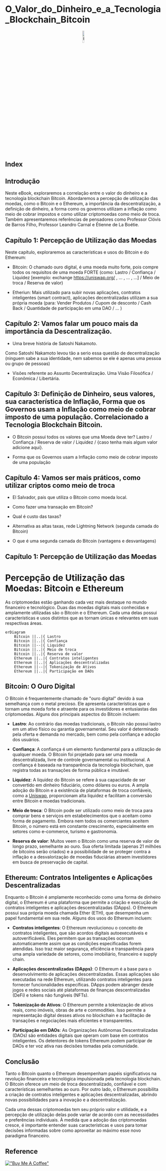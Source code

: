 # O_Valor_do_Dinheiro_e_a_Tecnologia_Blockchain_Bitcoin

<p align="center">
<img src="https://i.giphy.com/media/QnU6mOrBbElaIQz4Fe/giphy.webp" height="10%" width="10%" alt="Unform" />
</p>

## Index

## Introdução

Neste eBook, exploraremos a correlação entre o valor do dinheiro e a tecnologia blockchain Bitcoin. Abordaremos a percepção de utilização das moedas, como o Bitcoin e o Ethereum, a importância da descentralização, a definição de dinheiro, a forma como os governos utilizam a inflação como meio de cobrar impostos e como utilizar criptomoedas como meio de troca. Também apresentaremos referências de pensadores como Professor Clóvis de Barros Filho, Professor Leandro Carnal e Étienne de La Boétie.

## Capítulo 1: Percepção de Utilização das Moedas

Neste capítulo, exploraremos as características e usos do Bitcoin e do Ethereum:

- Bitcoin: O chamado ouro digital, é uma moeda muito forte, pois compre todos os requisitos de uma moeda FORTE (como: Lastro / Confiança / Liquidez [exemplo: exchange https://uniswap.org/ , ... , ... , ...] / Meio de troca / Reserva de valor)

- Etheriun: Mais utilizado para subir novas aplicações, contratos inteligentes (smart contract), aplicações decentralizadas utilizam a sua própria moeda (para: Vender Produtos / Cupom de desconto / Cash Back / Quantidade de participação em uma DAO / ... )

## Capítulo 2: Vamos falar um pouco mais da importância da Descentralização.

- Uma breve história de Satoshi Nakamoto.

Como Satoshi Nakamoto levou tão a serio essa questão de decentralização (ninguem sabe a sua identidade, nem sabemos se ele é apenas uma pessoa ou grupo de pessoas)

- Visões referente ao Assunto Decentralização. Uma Visão Filosófica / Econômica / Libertária.

## Capítulo 3: Definição de Dinheiro, seus valores, sua característica de Inflação, Forma que os Governos usam a Inflação como meio de cobrar imposto de uma população. Correlacionado a Tecnologia Blockchain Bitcoin.

- O Bitcoin possui todos os valores que uma Moeda deve ter? Lastro / Confiança / Reserva de valor / Liquidez / {caso tenha mais algum valor adicione aqui}.

- Forma que os Governos usam a Inflação como meio de cobrar imposto de uma população

## Capítulo 4: Vamos ser mais práticos, como utilizar criptos como meio de troca

- El Salvador, pais que utiliza o Bitcoin como moeda local.

- Como fazer uma transação em Bitcoin?

- Qual é custo das taxas?

- Alternativa as altas taxas, rede Lightning Network (segunda camada do Bitcoin)

- O que é uma segunda camada do Bitcoin (vantagens e desvantagens)

## Capítulo 1: Percepção de Utilização das Moedas

# Percepção de Utilização das Moedas: Bitcoin e Ethereum

As criptomoedas estão ganhando cada vez mais destaque no mundo financeiro e tecnológico. Duas das moedas digitais mais conhecidas e amplamente utilizadas são o Bitcoin e o Ethereum. Cada uma delas possui características e usos distintos que as tornam únicas e relevantes em suas respectivas áreas.

```mermaid
erDiagram
    Bitcoin ||..|{ Lastro
    Bitcoin ||..|{ Confiança
    Bitcoin ||--|{ Liquidez
    Bitcoin ||..|{ Meio de troca
    Bitcoin ||..|{ Reserva de valor
    Ethereum ||..|{ Contratos inteligentes
    Ethereum ||..|{ Aplicações descentralizadas
    Ethereum ||--|{ Tokenização de Ativos
    Ethereum ||..|{ Participação em DAOs
```

## Bitcoin: O Ouro Digital

O Bitcoin é frequentemente chamado de "ouro digital" devido à sua semelhança com o metal precioso. Ele apresenta características que o tornam uma moeda forte e atraente para os investidores e entusiastas das criptomoedas. Alguns dos principais aspectos do Bitcoin incluem:

- **Lastro**: Ao contrário das moedas tradicionais, o Bitcoin não possui lastro em um ativo físico ou garantia governamental. Seu valor é determinado pela oferta e demanda no mercado, bem como pela confiança e adoção dos usuários.

- **Confiança**: A confiança é um elemento fundamental para a utilização de qualquer moeda. O Bitcoin foi projetado para ser uma moeda descentralizada, livre de controle governamental ou institucional. A confiança é baseada na transparência da tecnologia blockchain, que registra todas as transações de forma pública e imutável.

- **Liquidez**: A liquidez do Bitcoin se refere à sua capacidade de ser convertido em dinheiro fiduciário, como dólares ou euros. A ampla adoção do Bitcoin e a existência de plataformas de troca confiáveis, como a [Uniswap](https://uniswap.org/), proporcionam alta liquidez e facilitam a conversão entre Bitcoin e moedas tradicionais.

- **Meio de troca**: O Bitcoin pode ser utilizado como meio de troca para comprar bens e serviços em estabelecimentos que o aceitam como forma de pagamento. Embora nem todos os comerciantes aceitem Bitcoin, o número está em constante crescimento, especialmente em setores como e-commerce, turismo e gastronomia.

- **Reserva de valor**: Muitos veem o Bitcoin como uma reserva de valor de longo prazo, semelhante ao ouro. Sua oferta limitada (apenas 21 milhões de bitcoins serão criados) e a possibilidade de se proteger contra a inflação e a desvalorização de moedas fiduciárias atraem investidores em busca de preservação de capital.

## Ethereum: Contratos Inteligentes e Aplicações Descentralizadas

Enquanto o Bitcoin é amplamente reconhecido como uma forma de dinheiro digital, o Ethereum é uma plataforma que permite a criação e execução de contratos inteligentes e aplicações descentralizadas (DApps). O Ethereum possui sua própria moeda chamada Ether (ETH), que desempenha um papel fundamental em sua rede. Alguns dos usos do Ethereum incluem:

- **Contratos inteligentes**: O Ethereum revolucionou o conceito de contratos inteligentes, que são acordos digitais autoexecutáveis e autoverificáveis. Eles permitem que as transações ocorram automaticamente assim que as condições especificadas forem atendidas. Isso traz maior segurança, eficiência e transparência para uma ampla variedade de setores, como imobiliário, financeiro e supply chain.

- **Aplicações descentralizadas (DApps)**: O Ethereum é a base para o desenvolvimento de aplicações descentralizadas. Essas aplicações são executadas na rede Ethereum, utilizando contratos inteligentes para fornecer funcionalidades específicas. DApps podem abranger desde jogos e redes sociais até plataformas de finanças descentralizadas (DeFi) e tokens não fungíveis (NFTs).

- **Tokenização de Ativos**: O Ethereum permite a tokenização de ativos reais, como imóveis, obras de arte e commodities. Isso permite a representação digital desses ativos no blockchain e a facilitação de transações e negociações mais eficientes e transparentes.

- **Participação em DAOs**: As Organizações Autônomas Descentralizadas (DAOs) são entidades digitais que operam com base em contratos inteligentes. Os detentores de tokens Ethereum podem participar de DAOs e ter voz ativa nas decisões tomadas pela comunidade.

## Conclusão

Tanto o Bitcoin quanto o Ethereum desempenham papéis significativos na revolução financeira e tecnológica impulsionada pela tecnologia blockchain. O Bitcoin oferece um meio de troca descentralizado, confiável e com características semelhantes ao ouro. Por outro lado, o Ethereum possibilita a criação de contratos inteligentes e aplicações descentralizadas, abrindo novas possibilidades para a inovação e a descentralização.

Cada uma dessas criptomoedas tem seu próprio valor e utilidade, e a percepção de utilização delas pode variar de acordo com as necessidades e preferências individuais. À medida que a adoção das criptomoedas cresce, é importante entender suas características e usos para tomar decisões informadas sobre como aproveitar ao máximo esse novo paradigma financeiro.

## Reference

[!["Buy Me A Coffee"](https://user-images.githubusercontent.com/1376749/120938564-50c59780-c6e1-11eb-814f-22a0399623c5.png)](https://www.buymeacoffee.com/govinda777)
